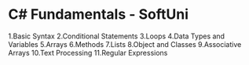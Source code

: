 # C# Fundamentals - SoftUni

1.Basic Syntax
2.Conditional Statements
3.Loops
4.Data Types and Variables
5.Arrays
6.Methods
7.Lists
8.Object and Classes
9.Associative Arrays
10.Text Processing
11.Regular Expressions

